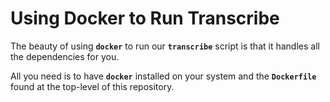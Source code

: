 # Using Docker to Run Transcribe

The beauty of using **`docker`** to run our **`transcribe`** script is that it handles
all the dependencies for you.

All you need is to have **`docker`** installed on your system and the **`Dockerfile`** found at
the top-level of this repository.
